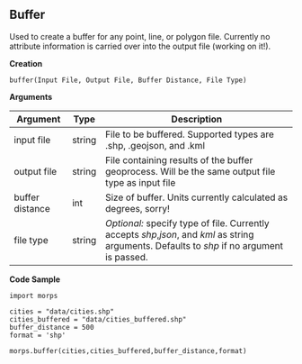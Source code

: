 ## Buffer

Used to create a buffer for any point, line, or polygon file. Currently no attribute information is carried over into the output file (working on it!).

**Creation**

    buffer(Input File, Output File, Buffer Distance, File Type)

**Arguments**

Argument | Type | Description
--- | --- | ---
input file | string | File to be buffered. Supported types are .shp, .geojson, and .kml
output file | string | File containing results of the buffer geoprocess. Will be the same output file type as input file
buffer distance | int | Size of buffer. Units currently calculated as degrees, sorry!
file type | string | *Optional:*  specify type of file. Currently accepts *shp*,*json*, and *kml* as string arguments. Defaults to *shp* if no argument is passed. 

**Code Sample**
    
    import morps

	cities = "data/cities.shp"
	cities_buffered = "data/cities_buffered.shp"
	buffer_distance = 500
	format = 'shp'

	morps.buffer(cities,cities_buffered,buffer_distance,format)